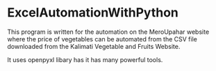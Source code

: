 # ExcelAutomationWithPython

This program is written for the automation on the MeroUpahar website where the price of vegetables can be automated from the CSV file downloaded from the Kalimati Vegetable and Fruits Website.

It uses openpyxl libary has it has many powerful tools.
